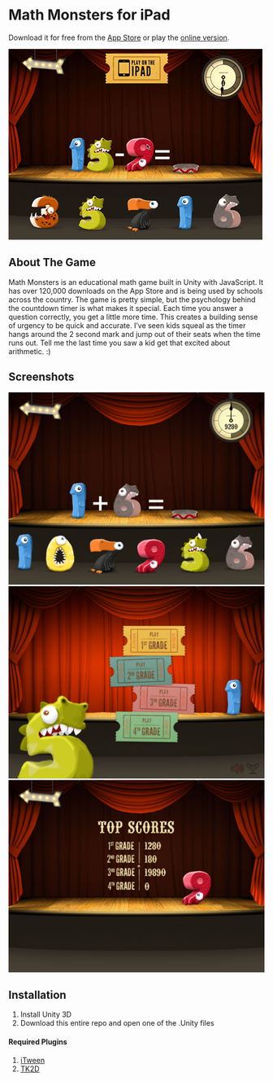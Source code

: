 # Math Monsters for iPad

Download it for free from the [App Store](https://itunes.apple.com/us/app/math-monsters/id499455175?ls=1&mt=8) or play the [online version](http://aprendagames.com/games/math-monsters/flash-game/). 

![Math Monsters Gif](github/maingif.gif)

## About The Game 
Math Monsters is an educational math game built in Unity with JavaScript. It has over 120,000 downloads on the App Store and is being used by schools across the country. The game is pretty simple, but the psychology behind the countdown timer is what makes it special. Each time you answer a question correctly, you get a little more time. This creates a building sense of urgency to be quick and accurate. I’ve seen kids squeal as the timer hangs around the 2 second mark and jump out of their seats when the time runs out. Tell me the last time you saw a kid get that excited about arithmetic. :) 

## Screenshots

![Math Monsters](github/math-game-interface.jpg)
![Math Monsters Main Menu](github/main-menu.jpg)
![Math Monsters](github/top-scores.jpg)

## Installation

1. Install Unity 3D 
2. Download this entire repo and open one of the .Unity files

#### Required Plugins

1. [iTween](http://itween.pixelplacement.com/index.php)
2. [TK2D](https://www.assetstore.unity3d.com/en/#!/content/908)
